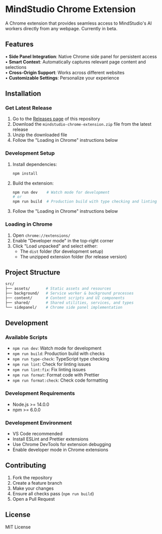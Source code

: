 # MindStudio Chrome Extension

A Chrome extension that provides seamless access to MindStudio's AI workers directly from any webpage. Currently in beta.

## Features

• **Side Panel Integration**: Native Chrome side panel for persistent access  
• **Smart Context**: Automatically captures relevant page content and selections  
• **Cross-Origin Support**: Works across different websites  
• **Customizable Settings**: Personalize your experience  

## Installation

### Get Latest Release

1. Go to the [Releases page](https://github.com/youai1/mindstudio-chrome-extension/releases/latest) of this repository
2. Download the `mindstudio-chrome-extension.zip` file from the latest release
3. Unzip the downloaded file
4. Follow the "Loading in Chrome" instructions below

### Development Setup

1. Install dependencies:

   ```bash
   npm install
   ```

2. Build the extension:

   ```bash
   npm run dev    # Watch mode for development
   # or
   npm run build  # Production build with type checking and linting
   ```

3. Follow the "Loading in Chrome" instructions below

### Loading in Chrome

1. Open `chrome://extensions/`
2. Enable "Developer mode" in the top-right corner
3. Click "Load unpacked" and select either:
   - The `dist` folder (for development setup)
   - The unzipped extension folder (for release version)

## Project Structure

```sh
src/
├── assets/       # Static assets and resources
├── background/   # Service worker & background processes
├── content/      # Content scripts and UI components
├── shared/       # Shared utilities, services, and types
└── sidepanel/    # Chrome side panel implementation
```

## Development

### Available Scripts

- `npm run dev`: Watch mode for development
- `npm run build`: Production build with checks
- `npm run type-check`: TypeScript type checking
- `npm run lint`: Check for linting issues
- `npm run lint:fix`: Fix linting issues
- `npm run format`: Format code with Prettier
- `npm run format:check`: Check code formatting

### Development Requirements

- Node.js >= 14.0.0
- npm >= 6.0.0

### Development Environment

- VS Code recommended
- Install ESLint and Prettier extensions
- Use Chrome DevTools for extension debugging
- Enable developer mode in Chrome extensions

## Contributing

1. Fork the repository
2. Create a feature branch
3. Make your changes
4. Ensure all checks pass (`npm run build`)
5. Open a Pull Request

## License

MIT License
